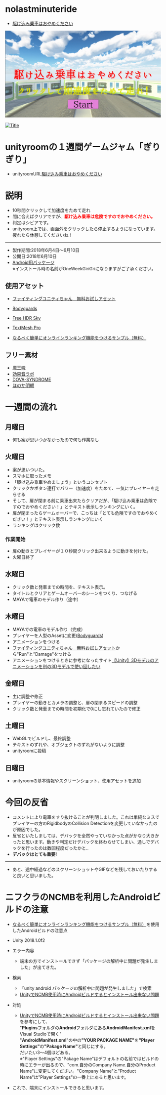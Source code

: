 # nolastminuteride
 - [駆け込み乗車はおやめください](https://hhdfgg.github.io/nolastminuteride/WebGL/)

[![Title](Image/Giri_Title.jpg)](https://hhdfgg.github.io/nolastminuteride/WebGL/)

[![Title](Image/Giri_Game.gif)](https://hhdfgg.github.io/nolastminuteride/WebGL/)

# unityroomの１週間ゲームジャム「ぎりぎり」

- unityroomURL[駆け込み乗車はおやめください](https://unityroom.com/games/nolastminuteride)

# 説明
 - 10秒間クリックして加速度をためて走れ
 - 間に合えばクリアですが、<font color="Red"><b>駆け込み乗車は危険ですのでおやめください。</b></font>
 - 判定はシビアです。
 - unityroom上では、画面外をクリックしたら停止するようになっています。疲れたら休憩してくださいね！

 ---
 - 製作期間:2018年6月4日～6月10日
 - 公開日:2018年6月10日
 - [Android用パッケージ](apk/NoLastMinuteRide.apk)<br>※インストール時の名前がOneWeekGiriGriになりますがご了承ください。

 ## 使用アセット
   - [ファイティングユニティちゃん　無料お試しアセット](https://assetstore.unity.com/packages/3d/animations/hq-fighting-animation-free-33478)
   - [Bodyguards](https://assetstore.unity.com/packages/3d/characters/humanoids/bodyguards-31711)
   - [Free HDR Sky](https://assetstore.unity.com/packages/2d/textures-materials/sky/free-hdr-sky-61217)
   - [TextMesh Pro](https://assetstore.unity.com/packages/essentials/beta-projects/textmesh-pro-84126)

   - [なるべく簡単にオンラインランキング機能をつけるサンプル（無料）](http://blog.naichilab.com/entry/webgl-simple-ranking)

## フリー素材
  - [魔王魂](https://maoudamashii.jokersounds.com/)
  - [効果音ラボ](https://soundeffect-lab.info/)
  - [DOVA-SYNDROME](https://dova-s.jp/)
  - [ほのか明朝](http://font.gloomy.jp/honoka-mincho-dl.html)


# 一週間の流れ

## 月曜日
 - 何も案が思いつかなかったので何も作業なし

## 火曜日
 - 案が思いついた。
 - スマホに取ったメモ
  - 「駆け込み乗車やめましょう」というコンセプト
  - クリックかボタン連打でパワー（加速度）をためて、一気にプレイヤーを走らせる
  - そして、扉が閉まる前に乗車出来たらクリアだが、「駆け込み乗車は危険ですのでおやめください！」とテキスト表示しランキングにいく。
  - 扉が閉まったらゲームオーバーで、こっちは「とても危険ですのでおやめください！」とテキスト表示しランキングにいく
  - ランキングはクリック数
 ### 作業開始
 - 扉の動きとプレイヤーが１０秒間クリック出来るように動きを付けた。
 - 火曜日終了

## 水曜日
 - クリック数と発車までの時間を、テキスト表示。
 - タイトルとクリアとゲームオーバーのシーンをつくり、つなげる
 - MAYAで電車のモデル作り（途中）

## 木曜日
- MAYAでの電車のモデル作り（完成）
- プレイヤーを人型のAssetに変更([Bodyguards](https://assetstore.unity.com/packages/3d/characters/humanoids/bodyguards-31711))
- アニメーションをつける
- [ファイティングユニティちゃん　無料お試しアセット](https://assetstore.unity.com/packages/3d/animations/hq-fighting-animation-free-33478)から"Run"と"Damage"をつける
 - アニメーションをつけるときに参考になったサイト[【Unity】3Dモデルのアニメーションを別の3Dモデルで使い回したい](http://ghoul-life.hatenablog.com/entry/2017/07/11/210324)

## 金曜日
 - 主に調整や修正
 - プレイヤーの動きとカメラの調整と、扉の閉まるスピードの調整
 - クリック数と発車までの時間を初期化で0にし忘れていたので修正

## 土曜日
 - WebGLでビルドし、最終調整
 - テキストのずれや、オブジェクトのずれがないように調整
 - unityroomに投稿

## 日曜日
 - unityroomの基本情報やスクリーンショット、使用アセットを追加


# 今回の反省
 - コメントにより電車をすり抜けることが判明しました。これは単純なミスでプレイヤーの方のRigidbodyのCollision Detectionを変更していなかったのが原因でした。
 - 反省といたしましては、デバックを全然やっていなかった点がかなり大きかったと思います。動きや判定だけデバックを終わらせてしまい、通しでデバックを行ったのは数回程度だったかと..
 - <b>デバックはとても重要!</b>

---

- あと、途中経過などのスクリーンショットやGIFなどを残しておいたりすると良いと思いました。

# ニフクラのNCMBを利用したAndroidビルドの注意
 - [なるべく簡単にオンラインランキング機能をつけるサンプル（無料）](http://blog.naichilab.com/entry/webgl-simple-ranking)を使用したAndroidビルドの注意点<br>
 - Unity 2018.1.0f2

- エラー内容
  - 端末の方でインストールできず「パッケージの解析中に問題が発生しました」が出てきた。

- 検索
  - 「unity android パッケージの解析中に問題が発生しました」で検索
  - [UnityでNCMB使用時にAndroidビルドするとインストール出来ない問題](http://saitetutan.hatenablog.jp/entry/2016/09/16/230116)

- 対処
  - [UnityでNCMB使用時にAndroidビルドするとインストール出来ない問題](http://saitetutan.hatenablog.jp/entry/2016/09/16/230116)を参考にして、<br>"<b>Plugins</b>フォルダの<b>Android</b>フォルダにある<b>AndroidManifest.xml</b>をVisual Studioで開く"<br>"<b>AndroidManifest.xml</b>"の中の<b>"YOUR PACKAGE NAME"</b>を<b>"Player Settings"</b>の<b>"Pakage Name"</b>と同じにする。<br>だいたい3～4個ほどある。<br>※"Player Settings"の"Pakage Name"はデフォルトの名前ではビルドの時にエラーが出るので、"com.自分のCompany Name.自分のProduct Name"に変更してください。"Company Name"と"Product Name"は"Player Settings"の一番上にあると思います。
 - これで、端末にインストールできると思います。

